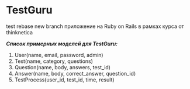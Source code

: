 # TestGuru
test rebase new branch
приложение на Ruby on Rails в рамках курса от thinknetica

**_Список примерных моделей для TestGuru:_**

1. User(name, email, password, admin)
2. Test(name, category, questions)
3. Question(name, body, answers, test_id)
4. Answer(name, body, correct_answer, question_id)
4. TestProcess(user_id, test_id, time, result)